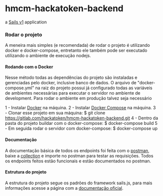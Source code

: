 # hmcm-hackatoken-backend

a [Sails v1](https://sailsjs.com) application


### Rodar o projeto

A meneira mais simples (e recomendada) de rodar o projeto é utilizando docker e docker-compose,
entretanto ele também pode ser executado utilizando o ambiente de execução nodejs.

#### Rodando com o Docker

Nesse método todas as dependências do projeto são instaladas e gerenciadas pelo docker, inclusive banco de dados.
O arquivo de "docker-compose.yml" na raiz do projeto possui já configurado todas as variáveis de ambientes necessárias para executar o servidor no ambiente de development.
Para rodar o ambiente em produção talvez seja necessário 

1 - Instalar [Docker](https://docs.docker.com/install/) na máquina.
2 - Instalar [Docker Compose](https://docs.docker.com/compose/install/) na máquina.
3 - Clonar esse projeto em sua máquina: $ git clone https://gitlab.com/hackatoken/hmcm-hackatoken-backend.git
4 - Dentro da pasta do projeto buildar com o docker-compose: $ docker-compose build
5 - Em seguida rodar o servidor com docker-compose: $ docker-compose up

#### Documentação

A documentação básica de todos os endpoints foi feita com o [postman](https://www.getpostman.com/), baixe a [collection](https://drive.google.com/open?id=1iU64Vacbix46H3cnwY4lUMAJAYlfNWoi) 
e importe no postman para testar as requisições.
Todos os endpoints feitos estão funcionais e estão documentados no postman.

#### Estrutura do projeto

A estrutura do projeto segue os padrões do framework sails.js, para mais informações acesse a página com a [documentação oficial](https://sailsjs.com/documentation/reference).
